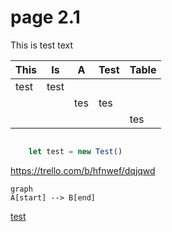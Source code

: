 # page 2.1

This is test text

| This | Is   | A   | Test | Table |
|------|------|-----|------|-------|
| test | test |     |      |       |
|      |      | tes | tes  |       |
|      |      |     |      | tes   |

```TOC
```

```javascript
    let test = new Test()
```

https://trello.com/b/hfnwef/dqjqwd

```mermaid
graph
A[start] --> B[end]
```

[test](./zip_test.zip)
